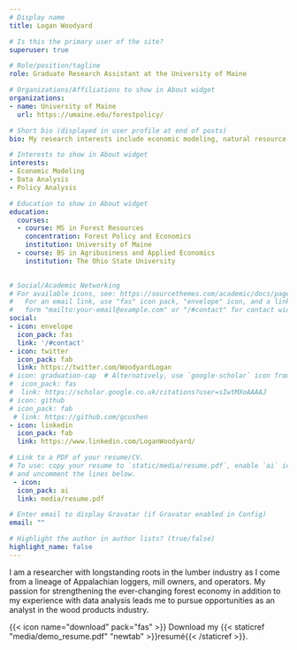 ```yaml
---
# Display name
title: Logan Woodyard

# Is this the primary user of the site?
superuser: true

# Role/position/tagline
role: Graduate Research Assistant at the University of Maine

# Organizations/Affiliations to show in About widget
organizations:
- name: University of Maine
  url: https://umaine.edu/forestpolicy/

# Short bio (displayed in user profile at end of posts)
bio: My research interests include economic modeling, natural resource management, and forest policy.

# Interests to show in About widget
interests:
- Economic Modeling
- Data Analysis
- Policy Analysis

# Education to show in About widget
education:
  courses:
  - course: MS in Forest Resources
    concentration: Forest Policy and Economics 
    institution: University of Maine
  - course: BS in Agribusiness and Applied Economics
    institution: The Ohio State University
    

# Social/Academic Networking
# For available icons, see: https://sourcethemes.com/academic/docs/page-builder/#icons
#   For an email link, use "fas" icon pack, "envelope" icon, and a link in the
#   form "mailto:your-email@example.com" or "/#contact" for contact widget.
social:
- icon: envelope
  icon_pack: fas
  link: '/#contact'
- icon: twitter
  icon_pack: fab
  link: https://twitter.com/WoodyardLogan
# icon: graduation-cap  # Alternatively, use `google-scholar` icon from `ai` icon pack
#  icon_pack: fas
#  link: https://scholar.google.co.uk/citations?user=sIwtMXoAAAAJ
# icon: github
# icon_pack: fab
 # link: https://github.com/gcushen
- icon: linkedin
  icon_pack: fab
  link: https://www.linkedin.com/LoganWoodyard/

# Link to a PDF of your resume/CV.
# To use: copy your resume to `static/media/resume.pdf`, enable `ai` icons in `params.toml`, 
# and uncomment the lines below.
 - icon: 
  icon_pack: ai
  link: media/resume.pdf

# Enter email to display Gravatar (if Gravatar enabled in Config)
email: ""

# Highlight the author in author lists? (true/false)
highlight_name: false
---
```


I am a researcher with longstanding roots in the lumber industry as I come from a lineage of Appalachian loggers, mill owners, and operators. My passion for strengthening the ever-changing forest economy in addition to my experience with data analysis leads me to pursue opportunities as an analyst in the wood products industry.

{{< icon name="download" pack="fas" >}} Download my {{< staticref "media/demo_resume.pdf" "newtab" >}}resumé{{< /staticref >}}.
